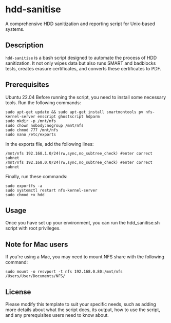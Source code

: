 # hdd-sanitise

A comprehensive HDD sanitization and reporting script for Unix-based systems.

## Description

`hdd-sanitise` is a bash script designed to automate the process of HDD sanitization. It not only wipes data but also runs SMART and badblocks tests, creates erasure certificates, and converts these certificates to PDF.

## Prerequisites

Ubuntu 22.04
Before running the script, you need to install some necessary tools. Run the following commands:

```
sudo apt-get update && sudo apt-get install smartmontools pv nfs-kernel-server enscript ghostscript hdparm
sudo mkdir -p /mnt/nfs
sudo chown nobody:nogroup /mnt/nfs
sudo chmod 777 /mnt/nfs
sudo nano /etc/exports
```

In the exports file, add the following lines:

```
/mnt/nfs 192.168.1.0/24(rw,sync,no_subtree_check) #enter correct subnet
/mnt/nfs 192.168.0.0/24(rw,sync,no_subtree_check) #enter correct subnet
```

Finally, run these commands:

```
sudo exportfs -a
sudo systemctl restart nfs-kernel-server
sudo chmod +x hdd
```

## Usage

Once you have set up your environment, you can run the hdd_sanitise.sh script with root privileges.

## Note for Mac users

If you're using a Mac, you may need to mount NFS share with the following command:

```
sudo mount -o resvport -t nfs 192.168.0.80:/mnt/nfs /Users/User/Documents/NFS/
```

## License

Please modify this template to suit your specific needs, such as adding more details about what the script does, its output, how to use the script, and any prerequisites users need to know about.
